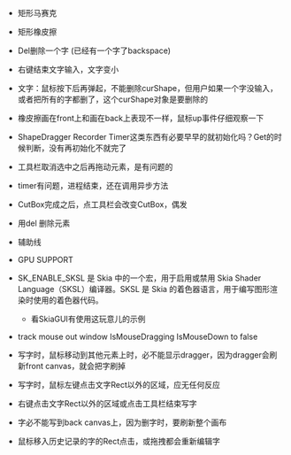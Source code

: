 - 矩形马赛克
- 矩形橡皮擦
- Del删除一个字 (已经有一个字了backspace) 
- 右键结束文字输入，文字变小
- 文字：鼠标按下后再弹起，不能删除curShape，但用户如果一个字没输入，或者把所有的字都删了，这个curShape对象是要删除的



- 橡皮擦画在front上和画在back上表现不一样，鼠标up事件仔细观察一下
- ShapeDragger Recorder Timer这类东西有必要早早的就初始化吗？Get的时候判断，没有再初始化不就完了
- 工具栏取消选中之后再拖动元素，是有问题的
- timer有问题，进程结束，还在调用异步方法
- CutBox完成之后，点工具栏会改变CutBox，偶发



 - 用del 删除元素
 - 辅助线
- GPU SUPPORT


- SK_ENABLE_SKSL 是 Skia 中的一个宏，用于启用或禁用 Skia Shader Language（SKSL）编译器。SKSL 是 Skia 的着色器语言，用于编写图形渲染时使用的着色器代码。
  - 看SkiaGUI有使用这玩意儿的示例
 - track mouse out window IsMouseDragging IsMouseDown to false


- 写字时，鼠标移动到其他元素上时，必不能显示dragger，因为dragger会刷新front canvas，就会把字刷掉
- 写字时，鼠标左键点击文字Rect以外的区域，应无任何反应
- 右键点击文字Rect以外的区域或点击工具栏结束写字
- 字必不能写到back canvas上，因为删字时，要刷新整个画布
- 鼠标移入历史记录的字的Rect点击，或拖拽都会重新编辑字